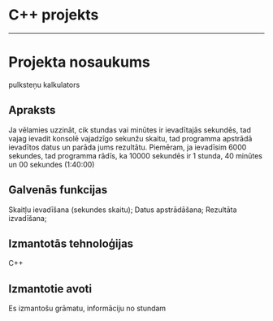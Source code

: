 # C++ projekts
***

# Projekta nosaukums
pulksteņu kalkulators

## Apraksts
Ja vēlamies uzzināt, cik stundas vai minūtes ir ievadītajās sekundēs, tad vajag ievadit konsolē vajadzīgo sekunžu skaitu, tad programma apstrādā ievadītos datus un parāda jums rezultātu. Piemēram, ja ievadīsim 6000 sekundes, tad programma rādīs, ka 10000 sekundēs ir 1 stunda, 40 minūtes un 00 sekundes (1:40:00)

## Galvenās funkcijas
Skaitļu ievadīšana (sekundes skaitu);
Datus apstrādāšana;
Rezultāta izvadīšana;
  
## Izmantotās tehnoloģijas
C++

## Izmantotie avoti
Es izmantošu grāmatu, informāciju no stundam
